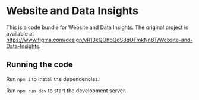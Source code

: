 
  # Website and Data Insights

  This is a code bundle for Website and Data Insights. The original project is available at https://www.figma.com/design/vR13kQOhbQdS8qOFmkNn8T/Website-and-Data-Insights.

  ## Running the code

  Run `npm i` to install the dependencies.

  Run `npm run dev` to start the development server.
  